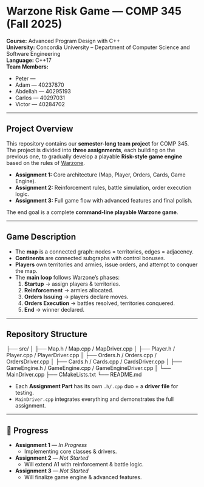 # Warzone Risk Game — COMP 345 (Fall 2025)

**Course:** Advanced Program Design with C++  
**University:** Concordia University – Department of Computer Science and Software Engineering  
**Language:** C++17  
**Team Members:**  
- Peter —  
- Adam — 40237870 
- Abdellah — 40295193
- Carlos — 40297031
- Victor — 40284702  

---

## Project Overview
This repository contains our **semester-long team project** for COMP 345.  
The project is divided into **three assignments**, each building on the previous one, to gradually develop a playable **Risk-style game engine** based on the rules of [Warzone](https://www.warzone.com/).

- **Assignment 1:** Core architecture (Map, Player, Orders, Cards, Game Engine).  
- **Assignment 2:** Reinforcement rules, battle simulation, order execution logic.  
- **Assignment 3:** Full game flow with advanced features and final polish.  

The end goal is a complete **command-line playable Warzone game**.

---

## Game Description
- The **map** is a connected graph: nodes = territories, edges = adjacency.  
- **Continents** are connected subgraphs with control bonuses.  
- **Players** own territories and armies, issue orders, and attempt to conquer the map.  
- The **main loop** follows Warzone’s phases:  
  1. **Startup** → assign players & territories.  
  2. **Reinforcement** → armies allocated.  
  3. **Orders Issuing** → players declare moves.  
  4. **Orders Execution** → battles resolved, territories conquered.  
  5. **End** → winner declared.  

---

## Repository Structure
├── src/
│ ├── Map.h / Map.cpp / MapDriver.cpp
│ ├── Player.h / Player.cpp / PlayerDriver.cpp
│ ├── Orders.h / Orders.cpp / OrdersDriver.cpp
│ ├── Cards.h / Cards.cpp / CardsDriver.cpp
│ ├── GameEngine.h / GameEngine.cpp / GameEngineDriver.cpp
│ └── MainDriver.cpp
├── CMakeLists.txt
└── README.md


- Each **Assignment Part** has its own `.h/.cpp` duo + a **driver file** for testing.  
- `MainDriver.cpp` integrates everything and demonstrates the full assignment.  

---

## 📅 Progress
- **Assignment 1** — *In Progress*  
  - Implementing core classes & drivers.  
- **Assignment 2** — *Not Started*  
  - Will extend A1 with reinforcement & battle logic.  
- **Assignment 3** — *Not Started*  
  - Will finalize game engine & advanced features.  

